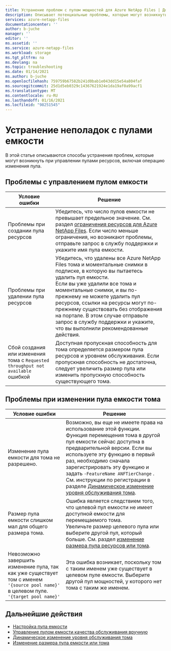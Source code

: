 ```yaml
---
title: Устранение проблем с пулом мощностей для Azure NetApp Files | Документация Майкрософт
description: Описывает потенциальные проблемы, которые могут возникнуть при управлении пулами ресурсов, и предоставляет решения для этих проблем.
services: azure-netapp-files
documentationcenter: ''
author: b-juche
manager: ''
editor: ''
ms.assetid: ''
ms.service: azure-netapp-files
ms.workload: storage
ms.tgt_pltfrm: na
ms.devlang: na
ms.topic: troubleshooting
ms.date: 01/14/2021
ms.author: b-juche
ms.openlocfilehash: 759759b67582b241d0bab1e043dd15e54a804faf
ms.sourcegitcommit: 25d1d5eb0329c14367621924e1da19af0a99acf1
ms.translationtype: MT
ms.contentlocale: ru-RU
ms.lasthandoff: 01/16/2021
ms.locfileid: "98251545"
---
```

# <a name="troubleshoot-capacity-pool-issues"></a>Устранение неполадок с пулами емкости

В этой статье описываются способы устранения проблем, которые могут возникнуть при управлении пулами ресурсов, включая операцию изменения пула. 

## <a name="issues-managing-a-capacity-pool"></a>Проблемы с управлением пулом емкости 

|     Условие ошибки    |     Решение    |
|-|-|
| Проблемы при создании пула ресурсов |  Убедитесь, что число пулов емкости не превышает предельное значение. См. раздел [ограничения ресурсов для Azure NetApp Files](azure-netapp-files-resource-limits.md).  Если число меньше ограничения, но возникают проблемы, отправьте запрос в службу поддержки и укажите имя пула емкости. |
| Проблемы при удалении пула ресурсов  |  Убедитесь, что удалены все Azure NetApp Files тома и моментальные снимки в подписке, в которую вы пытаетесь удалить пул емкости. <br> Если вы уже удалили все тома и моментальные снимки, и вы по-прежнему не можете удалить пул ресурсов, ссылки на ресурсы могут по-прежнему существовать без отображения на портале. В этом случае отправьте запрос в службу поддержки и укажите, что вы выполнили рекомендованные действия. |
| Сбой создания или изменения тома с `Requested throughput not available` ошибкой | Доступная пропускная способность для тома определяется размером пула ресурсов и уровнем обслуживания. Если пропускная способность не достаточна, следует увеличить размер пула или изменить пропускную способность существующего тома. | 

## <a name="issues-when-changing-the-capacity-pool-of-a-volume"></a>Проблемы при изменении пула емкости тома 

|     Условие ошибки    |     Решение    |
|-|-|
| Изменение пула емкости для тома не разрешено. | Возможно, вы еще не имеете права на использование этой функции. <br> Функция перемещения тома в другой пул емкости сейчас доступна в предварительной версии. Если вы используете эту функцию в первый раз, необходимо сначала зарегистрировать эту функцию и задать `-FeatureName ANFTierChange` . См. инструкции по регистрации в разделе [Динамическое изменение уровня обслуживания тома](dynamic-change-volume-service-level.md). |
| Размер пула емкости слишком мал для общего размера тома. |  Ошибка является следствием того, что целевой пул емкости не имеет доступной емкости для перемещаемого тома.  <br> Увеличьте размер целевого пула или выберите другой пул, который больше.  См. раздел [изменение размера пула ресурсов или тома](azure-netapp-files-resize-capacity-pools-or-volumes.md).   |
|  Невозможно завершить изменение пула, так как уже существует том с именем `'{source pool name}'` в целевом пуле. `'{target pool name}'` | Эта ошибка возникает, поскольку том с таким именем уже существует в целевом пуле емкости.  Выберите другой пул мощностей, у которого нет тома с таким же именем.   | 

## <a name="next-steps"></a>Дальнейшие действия  

* [Настройка пула емкости](azure-netapp-files-set-up-capacity-pool.md)
* [Управление пулом емкости качества обслуживания вручную](manage-manual-qos-capacity-pool.md)
* [Динамическое изменение уровня обслуживания тома](dynamic-change-volume-service-level.md)
* [Изменение размера пула емкости или тома](azure-netapp-files-resize-capacity-pools-or-volumes.md)
